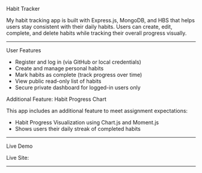 Habit Tracker

My habit tracking app is built with Express.js, MongoDB, and HBS that helps users stay consistent with their daily habits. Users can create, edit, complete, and delete habits while tracking their overall progress visually.

---
 User Features

- Register and log in (via GitHub or local credentials)
- Create and manage personal habits
- Mark habits as complete (track progress over time)
- View public read-only list of habits
- Secure private dashboard for logged-in users only

 Additional Feature: Habit Progress Chart

This app includes an additional feature to meet assignment expectations:
- Habit Progress Visualization using Chart.js and Moment.js
- Shows users their daily streak of completed habits

---

Live Demo

Live Site: 

---






